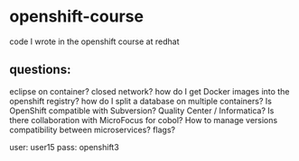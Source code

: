 # openshift-course
code I wrote in the openshift course at redhat

questions:
----------
eclipse on container?
closed network? how do I get Docker images into the openshift registry?
how do I split a database on multiple containers?
Is OpenShift compatible with Subversion?
Quality Center / Informatica?
Is there collaboration with MicroFocus for cobol?
How to manage versions compatibility between microservices? flags?

user: user15
pass: openshift3
